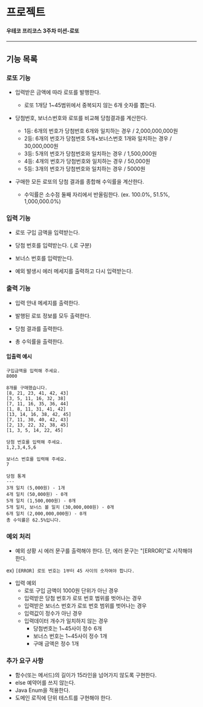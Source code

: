 # 프로젝트

#### 우테코 프리코스 3주차 미션-로또

---

## 기능 목록

### 로또 기능

- 입력받은 금액에 따라 로또를 발행한다.
    - 로또 1개당 1~45범위에서 중복되지 않는 6개 숫자를 뽑는다.


- 당첨번호, 보너스번호와 로또를 비교해 당첨결과를 계산한다.
    - 1등: 6개의 번호가 당첨번호 6개와 일치하는 경우 / 2,000,000,000원
    - 2등: 6개의 번호가 당첨번호 5개+보너스번호 1개와 일치하는 경우 / 30,000,000원
    - 3등: 5개의 번호가 당첨번호와 일치하는 경우 / 1,500,000원
    - 4등: 4개의 번호가 당첨번호와 일치하는 경우 / 50,000원
    - 5등: 3개의 번호가 당첨번호와 일치하는 경우 / 5000원


- 구매한 모든 로또의 당첨 결과를 종합해 수익률을 계산한다.
    - 수익률은 소수점 둘째 자리에서 반올림한다. (ex. 100.0%, 51.5%, 1,000,000.0%)

### 입력 기능

- 로또 구입 금액을 입력받는다.

- 당첨 번호를 입력받는다. (,로 구분)

- 보너스 번호를 입력받는다.

- 예외 발생시 에러 메세지를 출력하고 다시 입력받는다. 

### 출력 기능

- 입력 안내 메세지를 출력한다.

- 발행된 로또 정보를 모두 출력한다.

- 당첨 결과를 출력한다.

- 총 수익률을 출력한다.

#### 입출력 예시

```
구입금액을 입력해 주세요.
8000

8개를 구매했습니다.
[8, 21, 23, 41, 42, 43] 
[3, 5, 11, 16, 32, 38] 
[7, 11, 16, 35, 36, 44] 
[1, 8, 11, 31, 41, 42] 
[13, 14, 16, 38, 42, 45] 
[7, 11, 30, 40, 42, 43] 
[2, 13, 22, 32, 38, 45] 
[1, 3, 5, 14, 22, 45]

당첨 번호를 입력해 주세요.
1,2,3,4,5,6

보너스 번호를 입력해 주세요.
7

당첨 통계
---
3개 일치 (5,000원) - 1개
4개 일치 (50,000원) - 0개
5개 일치 (1,500,000원) - 0개
5개 일치, 보너스 볼 일치 (30,000,000원) - 0개
6개 일치 (2,000,000,000원) - 0개
총 수익률은 62.5%입니다.

```

### 예외 처리

* 예외 상황 시 에러 문구를 출력해야 한다. 단, 에러 문구는 "[ERROR]"로 시작해야 한다.

ex) `[ERROR] 로또 번호는 1부터 45 사이의 숫자여야 합니다.`

- 입력 예외
    - 로또 구입 금액이 1000원 단위가 아닌 경우
    - 입력받은 당첨 번호가 로또 번호 범위를 벗어나는 경우
    - 입력받은 보너스 번호가 로또 번호 범위를 벗어나는 경우
    - 입력값이 정수가 아닌 경우
    - 입력데이터 개수가 일치하지 않는 경우
        - 당첨번호는 1~45사이 정수 6개
        - 보너스 번호는 1~45사이 정수 1개
        - 구매 금액은 정수 1개

### 추가 요구 사항

- 함수(또는 메서드)의 길이가 15라인을 넘어가지 않도록 구현한다.
- else 예약어를 쓰지 않는다.
- Java Enum을 적용한다.
- 도메인 로직에 단위 테스트를 구현해야 한다. 